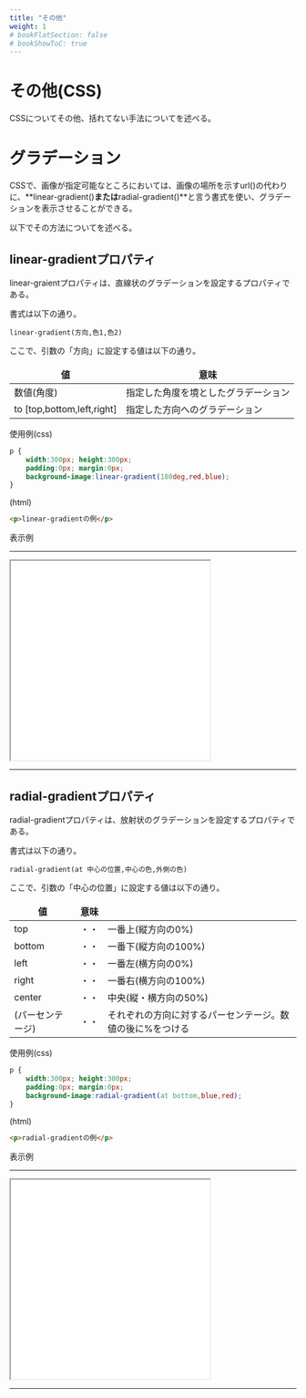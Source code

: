 ```yaml
---
title: "その他"
weight: 1
# bookFlatSection: false
# bookShowToC: true
---
```



# その他(CSS)

CSSについてその他、括れてない手法についてを述べる。


# グラデーション

CSSで、画像が指定可能なところにおいては、画像の場所を示すurl()の代わりに、**linear-gradient()**または**radial-gradient()**と言う書式を使い、グラデーションを表示させることができる。

以下でその方法についてを述べる。

## linear-gradientプロパティ

linear-graientプロパティは、直線状のグラデーションを設定するプロパティである。

書式は以下の通り。

```
linear-gradient(方向,色1,色2)
```

ここで、引数の「方向」に設定する値は以下の通り。

<table style="border:none;">
    <thead>
        <th style="border:none;">値</th>
        <th style="border:none;">意味</th>
    </thead>
    <tr>
        <td style="border:none;">数値(角度)</td>
        <td style="border:none;">指定した角度を境としたグラデーション</td>
    </tr>
    <tr>
        <td style="border:none;">to [top,bottom,left,right]</td>
        <td style="border:none;">指定した方向へのグラデーション</td>
    </tr>
</table>


使用例(css)

```css
p {
    width:300px; height:300px; 
    padding:0px; margin:0px;
    background-image:linear-gradient(180deg,red,blue);
}
```

(html)

```html
<p>linear-gradientの例</p>
```


表示例

<hr>
<iframe width="350" height="350" src="/css_sample_pages/linear-gradient.html">
</iframe>
<hr>


## radial-gradientプロパティ

radial-gradientプロパティは、放射状のグラデーションを設定するプロパティである。

書式は以下の通り。

```
radial-gradient(at 中心の位置,中心の色,外側の色)
```

ここで、引数の「中心の位置」に設定する値は以下の通り。

<table style="border:none;">
    <thead>
        <th style="border:none;">値</th>
        <th style="border:none;">意味</th>
    </thead>
    <tr>
        <td style="border:none;">top</td>
        <td style="border:none;">・・</td>
        <td style="border:none;">一番上(縦方向の0%)</td>
    </tr>
    <tr>
        <td style="border:none;">bottom</td>
        <td style="border:none;">・・</td>
        <td style="border:none;">一番下(縦方向の100%)</td>
    </tr>
    <tr>
        <td style="border:none;">left</td>
        <td style="border:none;">・・</td>
        <td style="border:none;">一番左(横方向の0%)</td>
    </tr>
    <tr>
        <td style="border:none;">right</td>
        <td style="border:none;">・・</td>
        <td style="border:none;">一番右(横方向の100%)</td>
    </tr>
    <tr>
        <td style="border:none;">center</td>
        <td style="border:none;">・・</td>
        <td style="border:none;">中央(縦・横方向の50%)</td>
    </tr>
    <tr>
        <td style="border:none;">(パーセンテージ)</td>
        <td style="border:none;">・・</td>
        <td style="border:none;">それぞれの方向に対するパーセンテージ。数値の後に%をつける</td>
    </tr>
</table>


使用例(css)

```css
p {
    width:300px; height:300px; 
    padding:0px; margin:0px;
    background-image:radial-gradient(at bottom,blue,red);
}
```

(html)

```html
<p>radial-gradientの例</p>
```


表示例

<hr>
<iframe width="350" height="350" src="/css_sample_pages/radial-gradient.html">
</iframe>
<hr>

